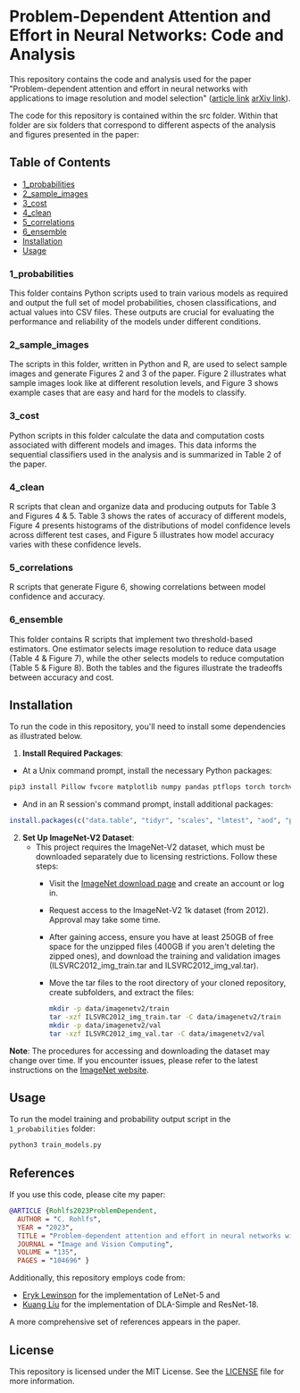 # Problem-Dependent Attention and Effort in Neural Networks: Code and Analysis

This repository contains the code and analysis used for the paper "Problem-dependent attention and effort in neural networks with applications to image resolution and model selection" ([article link](https://www.sciencedirect.com/science/article/abs/pii/S0262885623000707) [arXiv link](https://arxiv.org/abs/2201.01415)).

The code for this repository is contained within the src folder. Within that folder are six folders that correspond to different aspects of the analysis and figures presented in the paper:

## Table of Contents
- [1_probabilities](#1_probabilities)
- [2_sample_images](#2_sample_images)
- [3_cost](#3_cost)
- [4_clean](#4_clean)
- [5_correlations](#5_correlations)
- [6_ensemble](#6_ensemble)
- [Installation](#installation)
- [Usage](#usage)

### 1_probabilities
This folder contains Python scripts used to train various models as required and output the full set of model probabilities, chosen classifications, and actual values into CSV files. These outputs are crucial for evaluating the performance and reliability of the models under different conditions.

### 2_sample_images
The scripts in this folder, written in Python and R, are used to select sample images and generate Figures 2 and 3 of the paper. Figure 2 illustrates what sample images look like at different resolution levels, and Figure 3 shows example cases that are easy and hard for the models to classify.

### 3_cost
Python scripts in this folder calculate the data and computation costs associated with different models and images. This data informs the sequential classifiers used in the analysis and is summarized in Table 2 of the paper.

### 4_clean
R scripts that clean and organize data and producing outputs for Table 3 and Figures 4 & 5. Table 3 shows the rates of accuracy of different models, Figure 4 presents histograms of the distributions of model confidence levels across different test cases, and Figure 5 illustrates how model accuracy varies with these confidence levels.

### 5_correlations
R scripts that generate Figure 6, showing correlations between model confidence and accuracy.

### 6_ensemble
This folder contains R scripts that implement two threshold-based estimators. One estimator selects image resolution to reduce data usage (Table 4 & Figure 7), while the other selects models to reduce computation (Table 5 & Figure 8). Both the tables and the figures illustrate the tradeoffs between accuracy and cost.

## Installation
To run the code in this repository, you'll need to install some dependencies as illustrated below.

1. **Install Required Packages**:

- At a Unix command prompt, install the necessary Python packages:
```bash
pip3 install Pillow fvcore matplotlib numpy pandas ptflops torch torchvision
```
- And in an R session's command prompt, install additional packages:
```R
install.packages(c("data.table", "tidyr", "scales", "lmtest", "aod", "parallel", "zoo", "svglite", "rlist"))
```

2. **Set Up ImageNet-V2 Dataset**:
   - This project requires the ImageNet-V2 dataset, which must be downloaded separately due to licensing restrictions. Follow these steps:
     - Visit the [ImageNet download page](https://image-net.org/download.php) and create an account or log in.
     - Request access to the ImageNet-V2 1k dataset (from 2012). Approval may take some time.
     - After gaining access, ensure you have at least 250GB of free space for the unzipped files (400GB if you aren't deleting the zipped ones), and download the training and validation images (ILSVRC2012_img_train.tar and ILSVRC2012_img_val.tar).
     - Move the tar files to the root directory of your cloned repository, create subfolders, and extract the files:

       ```bash
       mkdir -p data/imagenetv2/train
       tar -xzf ILSVRC2012_img_train.tar -C data/imagenetv2/train
       mkdir -p data/imagenetv2/val
       tar -xzf ILSVRC2012_img_val.tar -C data/imagenetv2/val
       ```

**Note**: The procedures for accessing and downloading the dataset may change over time. If you encounter issues, please refer to the latest instructions on the [ImageNet website](https://image-net.org/download.php).

## Usage
To run the model training and probability output script in the `1_probabilities` folder:

```bash
python3 train_models.py
```

## References
If you use this code, please cite my paper:

```bibtex
@ARTICLE {Rohlfs2023ProblemDependent,
  AUTHOR = "C. Rohlfs",
  YEAR = "2023",
  TITLE = "Problem-dependent attention and effort in neural networks with applications to image resolution and model selection",
  JOURNAL = "Image and Vision Computing",
  VOLUME = "135",
  PAGES = "104696" }
```

Additionally, this repository employs code from:

- [Eryk Lewinson](https://github.com/erykml/medium_articles/tree/master/Computer%20Vision) for the implementation of LeNet-5 and
- [Kuang Liu](https://github.com/kuangliu/pytorch-cifar) for the implementation of DLA-Simple and ResNet-18.

A more comprehensive set of references appears in the paper.

## License
This repository is licensed under the MIT License. See the [LICENSE](LICENSE) file for more information.

